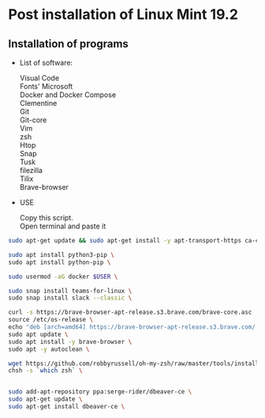 # Post installation of Linux Mint 19.2
## Installation of programs  
* List of software:
  
  Visual Code  
  Fonts' Microsoft  
  Docker  and Docker Compose  
  Clementine  
  Git  
  Git-core  
  Vim  
  zsh  
  Htop  
  Snap  
  Tusk  
  filezilla  
  Tilix  
  Brave-browser  


* USE

  Copy this script.  
  Open terminal and paste it
```sh
sudo apt-get update && sudo apt-get install -y apt-transport-https ca-certificates curl software-properties-common && curl -fsSL https://download.docker.com/linux/ubuntu/gpg | sudo apt-key add -  && echo -e "\ndeb [arch=amd64] https://download.docker.com/linux/ubuntu bionic stable" | sudo tee -a /etc/apt/sources.list && curl https://packages.microsoft.com/keys/microsoft.asc | gpg --dearmor > microsoft.gpg && sudo install -o root -g root -m 644 microsoft.gpg /etc/apt/trusted.gpg.d/ && sudo sh -c 'echo "deb [arch=amd64] https://packages.microsoft.com/repos/vscode stable main" > /etc/apt/sources.list.d/vscode.list' && sudo apt-get update && sudo apt-get install -y  docker.io docker-compose gnupg-agent  software-properties-common code clementine git git-core snapd zsh vim tilix filezilla htop ttf-mscorefonts-installer && sudo groupadd docker && sudo usermod -aG docker $USER && sudo apt -y autoremove && sudo snap install tusk 

sudo apt install python3-pip \
sudo apt install python-pip \

sudo usermod -aG docker $USER \

sudo snap install teams-for-linux \
sudo snap install slack --classic \

curl -s https://brave-browser-apt-release.s3.brave.com/brave-core.asc | sudo apt-key --keyring /etc/apt/trusted.gpg.d/brave-browser-release.gpg add - \
source /etc/os-release \
echo "deb [arch=amd64] https://brave-browser-apt-release.s3.brave.com/ $UBUNTU_CODENAME main" | sudo tee /etc/apt/sources.list.d/brave-browser-release-${UBUNTU_CODENAME}.list \
sudo apt update \
sudo apt install -y brave-browser \
sudo apt -y autoclean \

wget https://github.com/robbyrussell/oh-my-zsh/raw/master/tools/install.sh -O - | zsh \
chsh -s `which zsh` \


sudo add-apt-repository ppa:serge-rider/dbeaver-ce \ 
sudo apt-get update \ 
sudo apt-get install dbeaver-ce \ 


```
